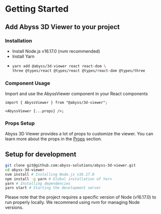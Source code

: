 # Getting Started

## Add Abyss 3D Viewer to your project

### Installation

- Install Node.js v16.17.0 (nvm recommended)
- Install Yarn
- ```bash
  yarn add @abyss/3d-viewer react react-dom \
  three @types/react @types/react @types/react-dom @types/three
  ```

### Component Usage

Import and use the AbyssViewer component in your React components

```tsx
import { AbyssViewer } from "@abyss/3d-viewer";

<AbyssViewer {...props} />;
```

### Props Setup

Abyss 3D Viewer provides a lot of props to customize the viewer. You can learn more about the props in the [Props](/guide/props.md) section.

## Setup for development

```bash
git clone git@github.com:abyss-solutions/abyss-3d-viewer.git
cd abyss-3d-viewer
nvm install # Installing Node.js v16.17.0
npm install -g yarn # Global installation of Yarn
yarn # Installing dependencies
yarn start # Starting the development server
```

Please note that the project requires a specific version of Node (v16.17.0) to run properly locally. We recommend using nvm for managing Node versions.
